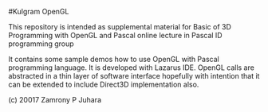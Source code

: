 #Kulgram OpenGL

This repository is intended as supplemental material for Basic of 3D Programming with OpenGL and Pascal online lecture in Pascal ID programming group

It contains some sample demos how to use OpenGL with Pascal programming language. It is developed with Lazarus IDE. OpenGL calls are abstracted in
a thin layer of software interface hopefully with intention that it can be extended to include Direct3D implementation also.

(c) 20017 Zamrony P Juhara
